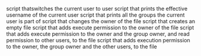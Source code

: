 script thatswitches the current user to user
script that prints the effective username of the current user
script that prints all the groups the current user is part of
script that changes the owner of the file
script that creates an empty file
script that adds execute permission to the owner of the file
script that adds execute permission to the owner and the group owner, and read permission to other users, to the file
script that adds execution permission to the owner, the group owner and the other users, to the file
